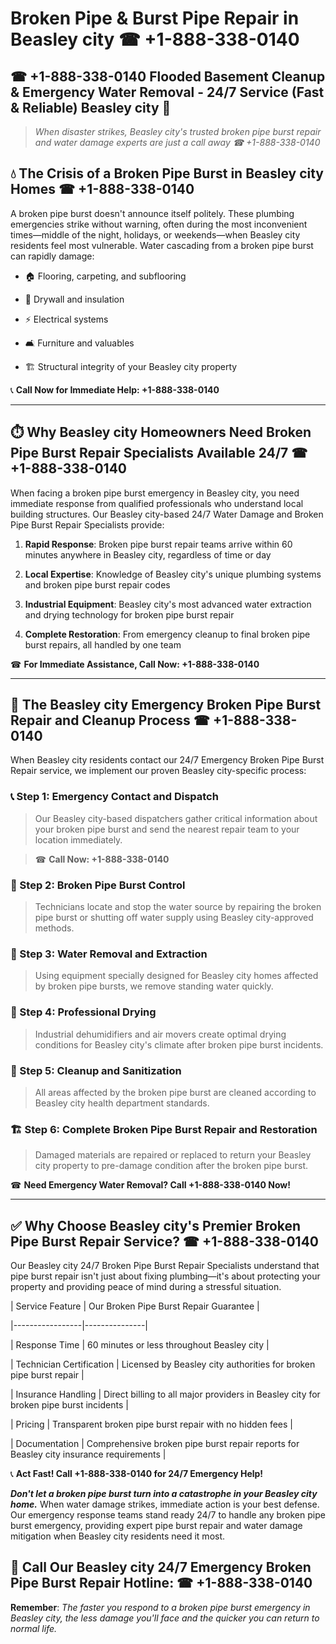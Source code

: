 # Broken Pipe & Burst Pipe Repair in Beasley city ☎ +1-888-338-0140  
## ☎ +1-888-338-0140 Flooded Basement Cleanup & Emergency Water Removal - 24/7 Service (Fast & Reliable) Beasley city 🚨  

> *When disaster strikes, Beasley city's trusted broken pipe burst repair and water damage experts are just a call away ☎ +1-888-338-0140*  

## 💧 The Crisis of a Broken Pipe Burst in Beasley city Homes ☎ +1-888-338-0140  

A broken pipe burst doesn't announce itself politely. These plumbing emergencies strike without warning, often during the most inconvenient times—middle of the night, holidays, or weekends—when Beasley city residents feel most vulnerable. Water cascading from a broken pipe burst can rapidly damage:  

* 🏠 Flooring, carpeting, and subflooring  
* 🧱 Drywall and insulation  
* ⚡ Electrical systems  
* 🛋️ Furniture and valuables  
* 🏗️ Structural integrity of your Beasley city property  

📞 **Call Now for Immediate Help: +1-888-338-0140**  

---  

## ⏱️ Why Beasley city Homeowners Need Broken Pipe Burst Repair Specialists Available 24/7 ☎ +1-888-338-0140  

When facing a broken pipe burst emergency in Beasley city, you need immediate response from qualified professionals who understand local building structures. Our Beasley city-based 24/7 Water Damage and Broken Pipe Burst Repair Specialists provide:  

1. **Rapid Response**: Broken pipe burst repair teams arrive within 60 minutes anywhere in Beasley city, regardless of time or day  
2. **Local Expertise**: Knowledge of Beasley city's unique plumbing systems and broken pipe burst repair codes  
3. **Industrial Equipment**: Beasley city's most advanced water extraction and drying technology for broken pipe burst repair  
4. **Complete Restoration**: From emergency cleanup to final broken pipe burst repairs, all handled by one team  

☎ **For Immediate Assistance, Call Now: +1-888-338-0140**  

---  

## 🔧 The Beasley city Emergency Broken Pipe Burst Repair and Cleanup Process ☎ +1-888-338-0140  

When Beasley city residents contact our 24/7 Emergency Broken Pipe Burst Repair service, we implement our proven Beasley city-specific process:  

### 📞 Step 1: Emergency Contact and Dispatch  
> Our Beasley city-based dispatchers gather critical information about your broken pipe burst and send the nearest repair team to your location immediately.  
> ☎ **Call Now: +1-888-338-0140**  

### 🚿 Step 2: Broken Pipe Burst Control  
> Technicians locate and stop the water source by repairing the broken pipe burst or shutting off water supply using Beasley city-approved methods.  

### 🌊 Step 3: Water Removal and Extraction  
> Using equipment specially designed for Beasley city homes affected by broken pipe bursts, we remove standing water quickly.  

### 💨 Step 4: Professional Drying  
> Industrial dehumidifiers and air movers create optimal drying conditions for Beasley city's climate after broken pipe burst incidents.  

### 🧼 Step 5: Cleanup and Sanitization  
> All areas affected by the broken pipe burst are cleaned according to Beasley city health department standards.  

### 🏗️ Step 6: Complete Broken Pipe Burst Repair and Restoration  
> Damaged materials are repaired or replaced to return your Beasley city property to pre-damage condition after the broken pipe burst.  

☎ **Need Emergency Water Removal? Call +1-888-338-0140 Now!**  

---  

## ✅ Why Choose Beasley city's Premier Broken Pipe Burst Repair Service? ☎ +1-888-338-0140  

Our Beasley city 24/7 Broken Pipe Burst Repair Specialists understand that pipe burst repair isn't just about fixing plumbing—it's about protecting your property and providing peace of mind during a stressful situation.  

| Service Feature | Our Broken Pipe Burst Repair Guarantee |  
|-----------------|---------------|  
| Response Time | 60 minutes or less throughout Beasley city |  
| Technician Certification | Licensed by Beasley city authorities for broken pipe burst repair |  
| Insurance Handling | Direct billing to all major providers in Beasley city for broken pipe burst incidents |  
| Pricing | Transparent broken pipe burst repair with no hidden fees |  
| Documentation | Comprehensive broken pipe burst repair reports for Beasley city insurance requirements |  

📞 **Act Fast! Call +1-888-338-0140 for 24/7 Emergency Help!**  

***Don't let a broken pipe burst turn into a catastrophe in your Beasley city home.*** When water damage strikes, immediate action is your best defense. Our emergency response teams stand ready 24/7 to handle any broken pipe burst emergency, providing expert pipe burst repair and water damage mitigation when Beasley city residents need it most.  

## 📱 Call Our Beasley city 24/7 Emergency Broken Pipe Burst Repair Hotline: ☎ +1-888-338-0140  

**Remember**: *The faster you respond to a broken pipe burst emergency in Beasley city, the less damage you'll face and the quicker you can return to normal life.*